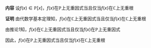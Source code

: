 **内容**
设$f(x)\in\mathbb{P}[x]$，$f(x)$在$\mathbb{P}$上无重因式当且仅当$f(x)$在$\mathbb{C}$上无重根

**证明**
由代数学基本定理知，$f(x)$在$\mathbb{C}$上无重因式当且仅当$f(x)$在$\mathbb{C}$上无重根

由推论1知，$f(x)$在$\mathbb{C}$上无重因式当且仅当$f(x)$在$\mathbb{P}$上无重因式

因此，$f(x)$在$\mathbb{P}$上无重因式当且仅当$f(x)$在$\mathbb{C}$上无重根